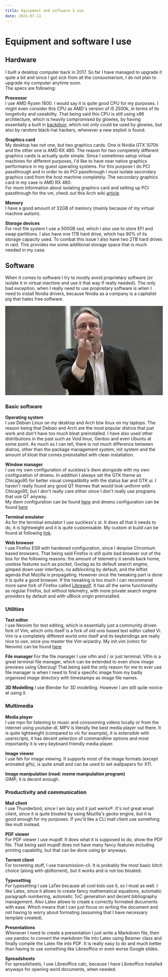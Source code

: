 ```yaml
---
title: Equipment and software I use
date: 2021-07-11
---
```


# Equipment and software I use

## Hardware
I built a desktop computer back in 2017. So far I have managed to upgrade it quite a bit and since I got sick from all the consoomerism, I do not plan to upgrade my computer anytime soon.  
The specs are following:  

**Processor**  
I use AMD Ryzen 1600. I would say it is quite good CPU for my purposes. I might even consider this CPU as AMD's version of i5 2500k, in terms of its longetivity and useability. That being said this CPU is still using x86 architecture,
which is heavily compromised by glowies, by having essentially a built in [backdoor](https://www.tomshardware.com/news/design-flaws-backdoors-amd-ryzen,36657.html), which not only could be used by glowies, 
but also by random black-hat hackers, whenever a new exploit is found.

**Graphics card**  
My desktop has not one, but two graphics cards. One is Nvidia GTX 1070ti and the other one is AMD RX 480. The reason for two completely different graphics cards is actually quite simple. Since I sometimes setup virtual machines
for different purposes, I'd like to have near native graphics performance in my guest operating systems. For this purpose I do PCI passthrough and in order to do PCI passthrough I must isolate secondary graphics card from the host 
machine completely. The secondary graphics card in my case is AMD RX 480.  
For more information about isolating graphics card and setting up PCI passthrough for the vm, check out this Arch wiki [article](https://wiki.archlinux.org/title/PCI_passthrough_via_OVMF)  

**Memory**  
I have a good amount of 32GB of memory (mainly because of my virtual machine autism).

**Storage devices**  
For root file system I use a 500GB ssd, which I also use to store EFI and swap partitions. I also have one 1TB hard drive, which has 90% of its storage capacity used. To combat this issue I also have
two 2TB hard drives in raid. This provides me some additional storage space that is much needed in my case.


## Software
When it comes to software I try to mostly avoid proprietary software (or isolate it in virtual machine and use it that way if really needed). The only bad exception, when I really need to use proprietary software is when I need to install
Nvidia drivers, because Nvidia as a company is a capitalist pig that hates free software. 

![Linus from Linus Tech Tips showing his dissatisfaction with Nvidia](/res/linus_nvidia.png)

### Basic software

**Operating system**  
I use Debian Linux on my desktop and Arch btw linux on my laptops. The reason being that Debian and Arch are the most popular distros that just work and don't have too much bloat preinstalled. 
I have also used other distributions in the past such as Void linux, Gentoo and even Ubuntu at some point. As much as I can tell, there is not much difference 
between distros, other than the package management system, init system and the amount of bloat that comes preinstalled with clean installation.

**Window manager**  
I use my own configuration of suckless's dwm alongside with my own configuration of dmenu. In addition I always set the GTK theme as Chicago95 for better visual compatibility with the status bar and GTK ui. I haven't really found any 
good QT themes that would look uniform with Chicago95, but I don't really care either since I don't really use programs that use QT anyway.  
My dwm configuration can be found [here](https://git.sadblog.xyz/dwm) and dmenu configuration can be found [here](https://git.sadblog.xyz/dmenu)  

**Terminal emulator**  
As for the terminal emulator I use suckless's st. It does all that it needs to do, it is lightweight and it is quite customisable. My custom st build can be found at following [link](https://git.sadblog.xyz/st).

**Web browser**  
I use Firefox ESR with hardened configuration, since I despise Chromium based browsers. That being said Firefox is still quite bad browser out of the box for the following reasons: the amount of telemetry it sends back home, useless features such as pocket, 
Goolag as its default search engine, gimped down user interface, no adblocking by default, and the leftist agenda that Mozilla is propagating. However once the tweaking part is done it is quite a good browser. If the tweaking is too much I can recommend more
sane fork of Firefox called [Librewolf](https://librewolf-community.gitlab.io/). It has all the same functionality as regular Firefox, but without telemetry, with more private search engine providers by default and with uBlock origin preinstalled.


### Utilities
**Text editor**  
I use Neovim for text editing, which is essentially just a community driven fork of Vim, which onto itself is a fork of old unix based text editor called Vi. Vim is a completely different world onto itself and its keybindings are really nice to use, once 
you master the Vim wizardry. My init.vim (vimrc for Neovim) can be found [here](https://git.sadblog.xyz/dotfiles/tree/.config/nvim/init.vim)

**File manager**
For the file manager I use vifm and / or just terminal. Vifm is a great terminal file manager, which can be extended to even show image previews using Überzug! That being said the only reason for me to ever use file manager is when I need to find a 
specific image from my badly organised image directory with timestamps as image file names.

**3D Modelling**
I use Blender for 3D modelling. However I am still quite novice at using it.


### Multimedia
**Media player**  
I use mpv for listening to music and consooming videos locally or from the internet using youtube-dl. MPV is literally the best media player out there. It is quite lightweight (compared to vlc for example), it is extensible with userscripts,
it has decent selection of commandline options and most importantly it is very keyboard friendly media player.

**Image viewer**  
I use feh for image viewing. It supports most of the image formats (except animated gifs), is quite small and can be used to set wallpapers for X11.

**Image manipulation (read: meme manipulation program)**  
GIMP, it is decent enough.


### Productivity and communication
**Mail client**  
I use Thunderbird, since I am lazy and it just werks®. It's not great email client, since it is quite bloated by using Mozilla's gecko engine, but it is good enough for my purposes. If you'd like a CLI mail client use something like mutt instead.

**PDF viewer**  
For PDF viewer I use mupdf. It does what it is supposed to do, show the PDF file. That being said mupdf does not have many fancy features including printing capability, but that can be done using lpr anyways.

**Torrent client**  
For torrenting stuff, I use transmission-cli. It is probably the most basic bitch choice (along with qbittorrent), but it works and is not too bloated.

**Typesetting**  
For typesetting I use LaTex because all cool kids use it, so I must as well. I like Latex, since it allows to create fancy mathematical equations, automatic paragraph numbering, automatic ToC generation and decent bibliography management. 
Also Latex allows to create a correctly formated documents with ease. Which means that I can just focus on writing the document and not having to worry about formating (assuming that I have necessary template created).

**Presentations**  
Whenever I need to create a presentation I just write a Markdown file, then use pandoc to convert the markdown file into Latex using Beamer class and finally compile the Latex file into PDF. It is really easy to do and much better than having
to use something like Libreoffice or even worse Google slides.

**Spreadsheets**  
For spreadsheets, I use Libreoffice calc, because I have Libreoffice installed anyways for opening word documents, when needed.
